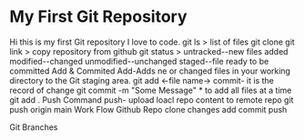 # My First Git Repository
Hi this is my first Git repository
I love to code.
git ls > list of files
git clone git link > copy repository from github
git status >
    untracked--new files added
    modified--changed
    unmodified--unchanged
    staged--file ready to be committed
Add & Commited
    Add-Adds ne or changed files in your working directory to the Git staging area.
        git add <-file name->
    commit- it is the record of change
        git commit -m "Some Message"
    * to add all files at a time
        git add .
Push Command
    push- upload loacl repo content to remote repo
        git push origin main
Work Flow
    Github Repo
    clone
    changes
    add
    commit
    push

Git Branches

